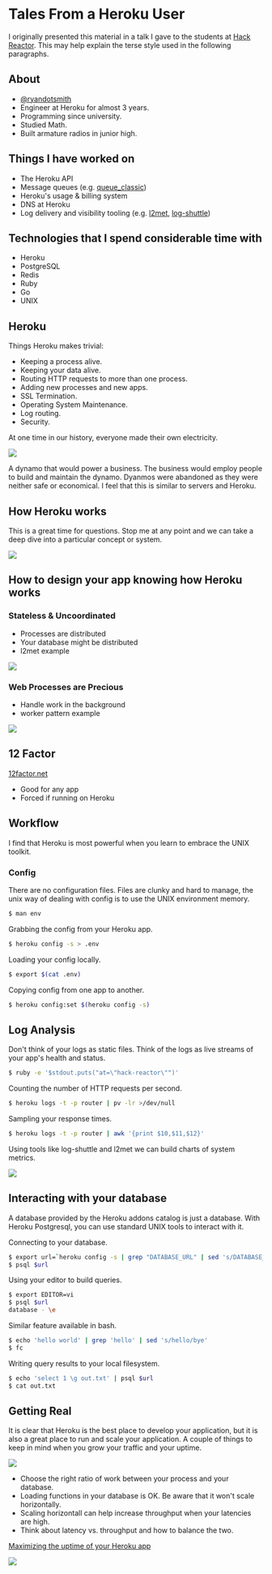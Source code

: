 Tales From a Heroku User
========================

I originally presented this material in a talk I gave to the students at [Hack Reactor](http://hackreactor.com/). This may help explain the terse style used in the following paragraphs.

About
-----

-   [@ryandotsmith](https://twitter.com/ryandotsmith)
-   Engineer at Heroku for almost 3 years.
-   Programming since university.
-   Studied Math.
-   Built armature radios in junior high.

Things I have worked on
-----------------------

-   The Heroku API
-   Message queues (e.g.
    [queue\_classic](https://github.com/ryandotsmith/queue_classic))
-   Heroku's usage & billing system
-   DNS at Heroku
-   Log delivery and visibility tooling (e.g.
    [l2met](https://github.com/ryandotsmith/l2met),
    [log-shuttle](https://github.com/ryandotsmith/log-shuttle))

Technologies that I spend considerable time with
------------------------------------------------

-   Heroku
-   PostgreSQL
-   Redis
-   Ruby
-   Go
-   UNIX

Heroku
------

Things Heroku makes trivial:

-   Keeping a process alive.
-   Keeping your data alive.
-   Routing HTTP requests to more than one process.
-   Adding new processes and new apps.
-   SSL Termination.
-   Operating System Maintenance.
-   Log routing.
-   Security.

At one time in our history, everyone made their own electricity.

![](http://upload.wikimedia.org/wikipedia/commons/1/14/DynamoElectricMachinesEndViewPartlySection_USP284110.png)

A dynamo that would power a business. The business would employ people
to build and maintain the dynamo. Dyanmos were abandoned as they were
neither safe or economical. I feel that this is similar to servers and
Heroku.

How Heroku works
----------------

This is a great time for questions. Stop me at any point and we can take
a deep dive into a particular concept or system.

![](http://f.cl.ly/items/1J2h12402n0t3z0p1R1d/heroku-arch.png)

How to design your app knowing how Heroku works
-----------------------------------------------

### Stateless & Uncoordinated

-   Processes are distributed
-   Your database might be distributed
-   l2met example

![](http://f.cl.ly/items/2c3l2T3L3W2w140P3i29/l2met.png)

### Web Processes are Precious

-   Handle work in the background
-   worker pattern example

![](http://f.cl.ly/items/3L0B3Y203o131e1D1C16/worker%20pattern.png)

12 Factor
---------

[12factor.net](http://12factor.net/)

-   Good for any app
-   Forced if running on Heroku

Workflow
--------

I find that Heroku is most powerful when you learn to embrace the UNIX
toolkit.

### Config

There are no configuration files. Files are clunky and hard to manage,
the unix way of dealing with config is to use the UNIX environment
memory.

```bash
$ man env
```

Grabbing the config from your Heroku app.

```bash
$ heroku config -s > .env
```

Loading your config locally.

```bash
$ export $(cat .env)
```

Copying config from one app to another.

```bash
$ heroku config:set $(heroku config -s)
```

Log Analysis
------------

Don't think of your logs as static files. Think of the logs as live
streams of your app's health and status.

```bash
$ ruby -e '$stdout.puts("at=\"hack-reactor\"")'
```

Counting the number of HTTP requests per second.

```bash
$ heroku logs -t -p router | pv -lr >/dev/null
```

Sampling your response times.

```bash
$ heroku logs -t -p router | awk '{print $10,$11,$12}'
```

Using tools like log-shuttle and l2met we can build charts of system
metrics.

![](http://f.cl.ly/items/1q412q0C1V1Z3L093p3k/Screen%20Shot%202013-02-08%20at%203.15.17%20PM.png)

Interacting with your database
------------------------------

A database provided by the Heroku addons catalog is just a database.
With Heroku Postgresql, you can use standard UNIX tools to interact with
it.

Connecting to your database.

```bash
$ export url=`heroku config -s | grep "DATABASE_URL" | sed 's/DATABASE_URL=//'`
$ psql $url
```

Using your editor to build queries.

```bash
$ export EDITOR=vi
$ psql $url
database - \e
```

Similar feature available in bash.
```bash
$ echo 'hello world' | grep 'hello' | sed 's/hello/bye'
$ fc
```

Writing query results to your local filesystem.

```bash
$ echo 'select 1 \g out.txt' | psql $url
$ cat out.txt
```

Getting Real
------------

It is clear that Heroku is the best place to develop your application,
but it is also a great place to run and scale your application. A couple
of things to keep in mind when you grow your traffic and your uptime.

![](http://f.cl.ly/items/3k3v3N26081j0l2S0G2g/scaling.png)

-   Choose the right ratio of work between your process and your
    database.
-   Loading functions in your database is OK. Be aware that it won't
    scale horizontally.
-   Scaling horizontall can help increase throughput when your latencies
    are high.
-   Think about latency vs. throughput and how to balance the two.

[Maximizing the uptime of your Heroku
app](https://devcenter.heroku.com/articles/maximizing-availability)

![](http://f.cl.ly/items/2o3T1k293N3O0x3N1y10/Screen%20Shot%202013-02-08%20at%203.40.44%20PM.png)
